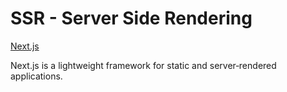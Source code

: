# SSR - Server Side Rendering

[Next.js](https://nextjs.org/)

Next.js is a lightweight framework for static and server‑rendered applications.
